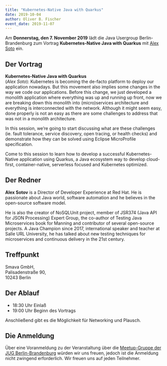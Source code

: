 ```yaml
---
title: "Kubernetes-Native Java with Quarkus"
date: 2019-10-04
author: Oliver B. Fischer
event_date: 2019-11-07
---
```


Am **Donnerstag, den 7. November 2019** lädt die Java Usergroup Berlin-Brandenburg zum Vortrag **Kubernetes-Native Java with Quarkus** mit [Alex Soto](https://twitter.com/alexsotob?lang=de) ein.
<!--more-->
## Der Vortrag

**Kubernetes-Native Java with Quarkus**  
(_Alex Soto_): Kubernetes is becoming the de-facto platform to deploy our application nowadays. But this movement also implies some changes in the way we code our applications. Before this change, we just developed a monolith application where everything was up and running up front, now we are breaking down this monolith into (micro)services architecture and everything is interconnected with the network. Although it might seem easy, done properly is not an easy as there are some challenges to address that was not in a monolith architecture.

In this session, we’re going to start discussing what are these challenges (ie. fault tolerance, service discovery, open tracing, or health checks) and demonstrate how they can be solved using Eclipse MicroProfile specification.

Come to this session to learn how to develop a successful Kubernetes-Native application using Quarkus, a Java ecosystem way to develop cloud-first, container-native, serverless focused and Kubernetes optimized.

## Der Redner

**Alex Sotov** is a Director of Developer Experience at Red Hat. He is passionate about Java world, software automation and he believes in the open-source software model.

He is also the creator of NoSQLUnit project, member of JSR374 (Java API for JSON Processing) Expert Group, the co-author of Testing Java Microservices book for Manning and contributor of several open-source projects. A Java Champion since 2017, international speaker and teacher at Salle URL University, he has talked about new testing techniques for microservices and continuous delivery in the 21st century.

## Treffpunkt

Smava GmbH,  
Palisadenstraße 90,  
10243 Berlin

## Der Ablauf

- 18:30 Uhr Einlaß
- 19:00 Uhr Beginn des Vortrags

Anschließend gibt es die Möglichkeit für Networking und Plausch.

## Die Anmeldung

Über eine Voranmeldung zu der Veranstaltung über die [Meetup-Gruppe der JUG Berlin-Brandenburg](http://meetup.com/jug-bb/) würden wir uns freuen, jedoch ist die Anmeldung nicht zwingend erforderlich. Wir freuen uns auf jeden Teilnehmer.





